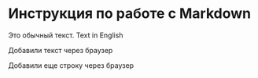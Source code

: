 # Инструкция по работе с Markdown

Это обычный текст. Text in English

Добавили текст через браузер

Добавили еще строку через браузер
